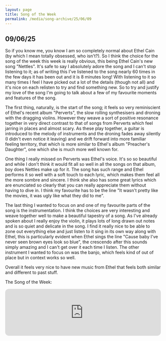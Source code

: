 ```yaml
---
layout: page
title: Song of the Week
permalink: /media/song-archive/25/06/09
---
```


## 09/06/25

So if you know me, you know I am so completely normal about Ethel Cain (by which I mean totally obsessed, who isn't?). So I think the choice for the song of the week this week is really obvious, this being Ethel Cain's new song "Nettles". It's safe to say I absolutely adore the song and I can't stop listening to it; as of writing this I've listened to the song nearly 60 times in the few days it has been out and it is 8 minutes long! With listening to it so many times I feel I have picked out a lot of the details (though not all) and it's nice on each relisten to try and find something new. So to try and justify my love of the song I'm going to talk about a few of my favourite moments and features of the song.

The first thing, naturally, is the start of the song; it feels so very reminiscient of Ethel's recent album "Perverts", the slow rolling synthesisers and droning with the dragging violins. However they weave a sort of positive resonance together in very direct contrast to that of songs from Perverts which feel jarring in places and almost scary. As these play together, a guitar is introduced to the melody of instruments and the droning fades away silently (I didn't even notice it leaving) and we drift forward into more familiar feeling territory, that which is more similar to Ethel's album "Preacher's Daughter", one which she is much more well known for.

One thing I really missed on Perverts was Ethel's voice. It's so so beautiful and while I don't think it would fit all so well in all the songs on that album, boy does Nettles make up for it. The song has such range and Ethel performs it so well with a soft touch to each lyric, which makes them feel all the more sombre and sincere. I think she also has some great lyrics which are enunciated so clearly that you can really appreciate them without having to dive in. I think my favourite has to be the line "It wasn't pretty like the movies, it was ugly like what they did to me".

The last thing I wanted to focus on and one of my favourite parts of the song is the instrumentation. I think the choices are very interesting and weave together well to make a beautiful tapestry of a song. As I've already spoken about I really enjoy the violin, it plays lots of long drawn out notes and is so quiet and delicate in the song. I find it really nice to be able to zone out everything else and just listen to it sing in its own way along with Ethel, this is particularly evident when Ethel sings the line "Cause baby I've never seen brown eyes look so blue", the crescendo after this sounds simply amazing and I can't get over it each time I listen. The other instrument I wanted to focus on was the banjo, which feels kind of out of place but in context works so well.

Overall it feels very nice to have new music from Ethel that feels both similar and different to past stuff.

The Song of the Week:

<iframe style="border-radius:12px" src="https://open.spotify.com/embed/track/3xoM5gZ2RVQqLkjqEgrJ4x?utm_source=generator" width="100%" height="152" frameBorder="0" allowfullscreen="" allow="autoplay; clipboard-write; encrypted-media; fullscreen; picture-in-picture" loading="lazy"></iframe>
